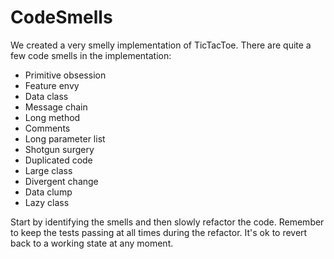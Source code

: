 # CodeSmells

We created a very smelly implementation of TicTacToe. There are quite a few code smells in the implementation: 

* Primitive obsession
* Feature envy
* Data class
* Message chain
* Long method
* Comments
* Long parameter list
* Shotgun surgery
* Duplicated code
* Large class
* Divergent change
* Data clump
* Lazy class

Start by identifying the smells and then slowly refactor the code. Remember to keep the tests passing at all times during the refactor. It's ok to revert back to a working state at any moment.
